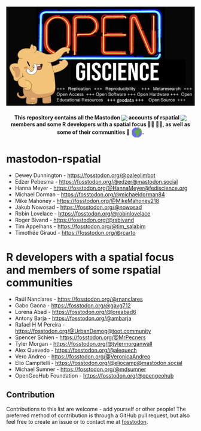 ![](./geomastadon.png)

<h4 align="center">This repository contains all the Mastodon <img src="https://emojipedia-us.s3.dualstack.us-west-1.amazonaws.com/thumbs/240/microsoft/319/mammoth_1f9a3.png" align="center" width="25px"/> accounts of rspatial <img src="https://avatars.githubusercontent.com/u/25086656?s=200&v=4" align="center" width="25px"/> members and some R developers with a spatial focus 👩‍💻 👨‍💻, as well as some of their communities 📣 <img src="https://raw.githubusercontent.com/ambarja/Workshop-MasterGIS2021/gh-pages/img/globe.gif" align="center" width="30px"/>.</h4>


# mastodon-rspatial

- Dewey Dunnington - https://fosstodon.org/@paleolimbot
- Edzer Pebesma - https://fosstodon.org/@edzer@mastodon.social
- Hanna Meyer - https://fosstodon.org/@HannaMeyer@fediscience.org
- Michael Dorman - https://fosstodon.org/@michaeldorman84
- Mike Mahoney - https://fosstodon.org/@MikeMahoney218
- Jakub Nowosad - https://fosstodon.org/@nowosad
- Robin Lovelace - https://fosstodon.org/@robinlovelace
- Roger Bivand - https://fosstodon.org/@rsbivand
- Tim Appelhans - https://fosstodon.org/@tim_salabim
- Timothée Giraud - https://fosstodon.org/@rcarto

# R developers with a spatial focus and members of some rspatial communities

- Raúl Nanclares - https://fosstodon.org/@rnanclares
- Gabo Gaona - https://fosstodon.org/@gavg712
- Lorena Abad - https://fosstodon.org/@loreabad6
- Antony Barja - https://fosstodon.org/@ambarja
- Rafael H M Pereira - https://fosstodon.org/@UrbanDemog@toot.community
- Spencer Schien - https://fosstodon.org/@MrPecners
- Tyler Morgan - https://fosstodon.org/@tylermorganwall
- Alex Quevedo - https://fosstodon.org/@alequech
- Vero Andreo - https://fosstodon.org/@VeronicaAndreo
- Elio Campitelli - https://fosstodon.org/@eliocamp@mastodon.social
- Michael Sumner - https://fosstodon.org/@mdsumner
- OpenGeoHub Foundation - https://fosstodon.org/@opengeohub

## Contribution

Contributions to this list are welcome - add yourself or other people!
The preferred method of contribution is through a GitHub pull request, but also feel free to create an issue or to contact me at [fosstodon](https://fosstodon.org/@nowosad).
